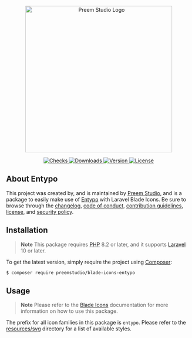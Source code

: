 <p align="center">
    <a href="https://preem.studio" target="_blank">
        <img src="https://raw.githubusercontent.com/PreemStudio/assets/main/logo-text.svg" width="400" alt="Preem Studio Logo" />
    </a>
</p>

<p align="center">
    <a href="https://github.com/PreemStudio/blade-icons-entypo/actions">
        <img src="https://badge.sh/github/check-runs/PreemStudio/blade-icons-entypo" alt="Checks" />
    </a>
    <a href="https://packagist.org/packages/preemstudio/blade-icons-entypo">
        <img src="https://badge.sh/packagist/downloads/PreemStudio/blade-icons-entypo" alt="Downloads" />
    </a>
    <a href="https://packagist.org/packages/preemstudio/blade-icons-entypo">
        <img src="https://badge.sh/packagist/version/PreemStudio/blade-icons-entypo" alt="Version" />
    </a>
    <a href="https://packagist.org/packages/preemstudio/blade-icons-entypo">
        <img src="https://badge.sh/packagist/license/PreemStudio/blade-icons-entypo" alt="License" />
    </a>
</p>

## About Entypo

This project was created by, and is maintained by [Preem Studio](https://github.com/PreemStudio), and is a package to easily make use of [Entypo](http://entypo.com/) with Laravel Blade Icons. Be sure to browse through the [changelog](CHANGELOG.md), [code of conduct](.github/CODE_OF_CONDUCT.md), [contribution guidelines](.github/CONTRIBUTING.md), [license](LICENSE), and [security policy](.github/SECURITY.md).

## Installation

> **Note**
> This package requires [PHP](https://www.php.net/) 8.2 or later, and it supports [Laravel](https://laravel.com/) 10 or later.

To get the latest version, simply require the project using [Composer](https://getcomposer.org/):

```bash
$ composer require preemstudio/blade-icons-entypo
```

## Usage

> **Note**
> Please refer to the [Blade Icons](https://github.com/PreemStudio/blade-icons) documentation for more information on how to use this package.

The prefix for all icon families in this package is `entypo`. Please refer to the [resources/svg](/resources/svg) directory for a list of available styles.
